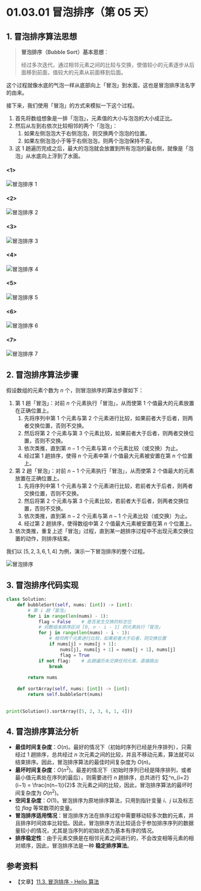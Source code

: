 # 01.03.01 冒泡排序（第 05 天）

## 1. 冒泡排序算法思想

> **冒泡排序（Bubble Sort）基本思想**：
>
> 经过多次迭代，通过相邻元素之间的比较与交换，使值较小的元素逐步从后面移到前面，值较大的元素从前面移到后面。

这个过程就像水底的气泡一样从底部向上「冒泡」到水面，这也是冒泡排序法名字的由来。

接下来，我们使用「冒泡」的方式来模拟一下这个过程。

1. 首先将数组想象是一排「泡泡」，元素值的大小与泡泡的大小成正比。
2. 然后从左到右依次比较相邻的两个「泡泡」：
   1. 如果左侧泡泡大于右侧泡泡，则交换两个泡泡的位置。
   2. 如果左侧泡泡小于等于右侧泡泡，则两个泡泡保持不变。
3. 这 $1$ 趟遍历完成之后，最大的泡泡就会放置到所有泡泡的最右侧，就像是「泡泡」从水底向上浮到了水面。

<!-- tabs:start --> 

#### **<1>**

![冒泡排序 1](../../images/202308152226863.png)

#### **<2>**

![冒泡排序 2](../../images/202308152227763.png)

#### **<3>**

![冒泡排序 3](../../images/202308152227002.png)

#### **<4>**

![冒泡排序 4](../../images/202308152227621.png)

#### **<5>**

![冒泡排序 5](../../images/202308152227175.png)

#### **<6>**

![冒泡排序 6](../../images/202308152227578.png)

#### **<7>**

![冒泡排序 7](../../images/202308152228488.png)

<!-- tabs:end -->

## 2. 冒泡排序算法步骤

假设数组的元素个数为 $n$ 个，则冒泡排序的算法步骤如下：

1. 第 $1$ 趟「冒泡」：对前 $n$ 个元素执行「冒泡」，从而使第 $1$ 个值最大的元素放置在正确位置上。
   1. 先将序列中第 $1$ 个元素与第 $2$ 个元素进行比较，如果前者大于后者，则两者交换位置，否则不交换。
   2. 然后将第 $2$ 个元素与第 $3$ 个元素比较，如果前者大于后者，则两者交换位置，否则不交换。
   3. 依次类推，直到第 $n - 1$ 个元素与第 $n$ 个元素比较（或交换）为止。
   4. 经过第 $1$ 趟排序，使得 $n$ 个元素中第 $i$ 个值最大元素被安置在第 $n$ 个位置上。
2. 第 $2$ 趟「冒泡」：对前 $n - 1$ 个元素执行「冒泡」，从而使第 $2$ 个值最大的元素放置在正确位置上。
   1. 先将序列中第 $1$ 个元素与第 $2$ 个元素进行比较，若前者大于后者，则两者交换位置，否则不交换。
   2. 然后将第 $2$ 个元素与第 $3$ 个元素比较，若前者大于后者，则两者交换位置，否则不交换。
   3. 依次类推，直到第 $n - 2$ 个元素与第 $n - 1$ 个元素比较（或交换）为止。
   4. 经过第 $2$ 趟排序，使得数组中第 $2$ 个值最大元素被安置在第 $n$ 个位置上。
3. 依次类推，重复上述「冒泡」过程，直到某一趟排序过程中不出现元素交换位置的动作，则排序结束。

我们以 $[5, 2, 3, 6, 1, 4]$ 为例，演示一下冒泡排序的整个过程。

![冒泡排序](../../images/20230816154510.png)

## 3. 冒泡排序代码实现

```python
class Solution:
    def bubbleSort(self, nums: [int]) -> [int]:
        # 第 i 趟「冒泡」
        for i in range(len(nums) - 1):
            flag = False    # 是否发生交换的标志位
            # 对数组未排序区间 [0, n - i - 1] 的元素执行「冒泡」
            for j in range(len(nums) - i - 1):
                # 相邻两个元素进行比较，如果前者大于后者，则交换位置
                if nums[j] > nums[j + 1]:
                    nums[j], nums[j + 1] = nums[j + 1], nums[j]
                    flag = True
            if not flag:    # 此趟遍历未交换任何元素，直接跳出
                break
        
        return nums
    
    def sortArray(self, nums: [int]) -> [int]:
        return self.bubbleSort(nums)
    
    
print(Solution().sortArray([5, 2, 3, 6, 1, 4]))
```

## 4. 冒泡排序算法分析

- **最佳时间复杂度**：$O(n)$。最好的情况下（初始时序列已经是升序排列），只需经过 $1$ 趟排序，总共经过 $n$ 次元素之间的比较，并且不移动元素，算法就可以结束排序。因此，冒泡排序算法的最佳时间复杂度为 $O(n)$。
- **最坏时间复杂度**：$O(n^2)$。最差的情况下（初始时序列已经是降序排列，或者最小值元素处在序列的最后），则需要进行 $n$ 趟排序，总共进行 $∑^n_{i=2}(i−1) = \frac{n(n−1)}{2}$ 次元素之间的比较，因此，冒泡排序算法的最坏时间复杂度为 $O(n^2)$。
- **空间复杂度**：$O(1)$。冒泡排序为原地排序算法，只用到指针变量 $i$、$j$ 以及标志位 $flag$ 等常数项的变量。
- **冒泡排序适用情况**：冒泡排序方法在排序过程中需要移动较多次数的元素，并且排序时间效率比较低。因此，冒泡排序方法比较适合于参加排序序列的数据量较小的情况，尤其是当序列的初始状态为基本有序的情况。
- **排序稳定性**：由于元素交换是在相邻元素之间进行的，不会改变相等元素的相对顺序，因此，冒泡排序法是一种 **稳定排序算法**。

## 参考资料

- 【文章】[11.3.  冒泡排序 - Hello 算法](https://www.hello-algo.com/chapter_sorting/bubble_sort/)